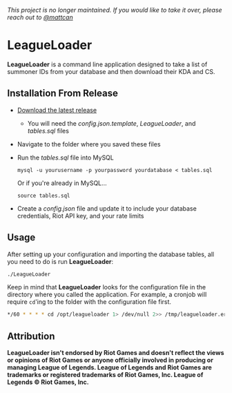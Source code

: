 *This project is no longer maintained. If you would like to take it over, please reach out to [@mattcan](https://github.com/mattcan)*

# LeagueLoader

**LeagueLoader** is a command line application designed to take a
list of summoner IDs from your database and then download their
KDA and CS.

## Installation From Release

* [Download the latest release](https://github.com/NetaGaming/LeagueLoader/releases/tag/v1.5)
  * You will need the *config.json.template*, *LeagueLoader*, and *tables.sql*
	  files
* Navigate to the folder where you saved these files
* Run the *tables.sql* file into MySQL

	```
	mysql -u yourusername -p yourpassword yourdatabase < tables.sql
	```  
	Or if you're already in MySQL...  
	```
	source tables.sql
	```
* Create a *config.json* file and update it to include your database
  credentials, Riot API key, and your rate limits

## Usage

After setting up your configuration and importing the database tables, all you
need to do is run **LeagueLoader**:

```sh
./LeagueLoader
```

Keep in mind that **LeagueLoader** looks for the configuration file in the
directory where you called the application. For example, a cronjob will
require `cd`'ing to the folder with the configuration file first.

```sh
*/60 * * * * cd /opt/leagueloader 1> /dev/null 2>> /tmp/leagueloader.err && ./leagueloader 1> /dev/null 2>> /tmp/ll.err
```

## Attribution

**LeagueLoader isn't endorsed by Riot Games and doesn't reflect the views or opinions of Riot Games or anyone officially involved in producing or managing League of Legends. League of Legends and Riot Games are trademarks or registered trademarks of Riot Games, Inc. League of Legends © Riot Games, Inc.**
